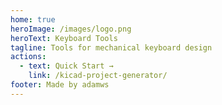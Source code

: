```yaml
---
home: true
heroImage: /images/logo.png
heroText: Keyboard Tools
tagline: Tools for mechanical keyboard design
actions:
  - text: Quick Start →
    link: /kicad-project-generator/
footer: Made by adamws
---
```


